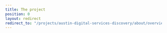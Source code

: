```yaml
---
title: The project
position: 0
layout: redirect
redirect_to: "/projects/austin-digital-services-discovery/about/overview"
---
```


